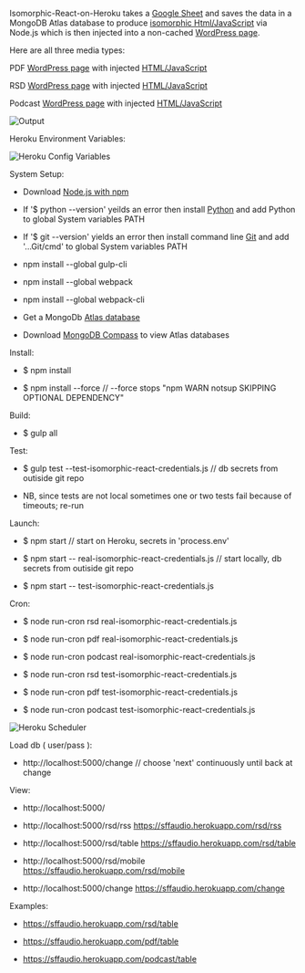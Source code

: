 Isomorphic-React-on-Heroku takes a [Google Sheet](https://docs.google.com/spreadsheets/d/17TwPecDRNw5JS9_WT6t3cl40e5M46z8ALwnvFalHDZc) and saves the data in a MongoDB Atlas database to produce [isomorphic Html/JavaScript](https://sffaudio.herokuapp.com/pdf/table) via Node.js which is then injected into a non-cached [WordPress page](http://www.sffaudio.com/public-domain-pdf-page/).Here are all three media types: PDF [WordPress page](http://www.sffaudio.com/public-domain-pdf-page/) with injected [HTML/JavaScript](https://sffaudio.herokuapp.com/pdf/table)RSD [WordPress page](http://www.sffaudio.com/reading-short-and-deep/) with injected [HTML/JavaScript](https://sffaudio.herokuapp.com/rsd/table)Podcast [WordPress page](http://www.sffaudio.com/the-sffaudio-podcast/)  with injected [HTML/JavaScript](https://sffaudio.herokuapp.com/podcast/table)![Output](https://raw.githubusercontent.com/steenhansen/testiso/master/images/isometric-react.png)Heroku Environment Variables:![Heroku Config Variables](https://raw.githubusercontent.com/steenhansen/testiso/master/images/heroku_settings_config_vars.png)System Setup:- Download [Node.js with npm](https://nodejs.org/en/download/)- If '$ python --version' yeilds an error then install [Python](https://www.python.org/downloads/windows/)	and add Python to global System variables PATH- If '$ git --version' yields an error then install command line [Git](https://gitforwindows.org/)    		and add '...Git/cmd' to global System variables PATH    - npm install --global gulp-cli- npm install --global webpack - npm install --global webpack-cli      - Get a MongoDb [Atlas database](https://www.mongodb.com/cloud/atlas)- Download [MongoDB Compass](https://www.mongodb.com/try/download/compass) to view Atlas databasesInstall:- $ npm install- $ npm install --force            // --force stops "npm WARN notsup SKIPPING OPTIONAL DEPENDENCY"Build: - $ gulp allTest:- $ gulp test --test-isomorphic-react-credentials.js    // db secrets from outiside git repo- NB, since tests are not local sometimes one or two tests fail because of timeouts; re-runLaunch:- $ npm start                                   // start on Heroku, secrets in 'process.env'- $ npm start --  real-isomorphic-react-credentials.js        // start locally, db secrets from outiside git repo    - $ npm start --  test-isomorphic-react-credentials.js       Cron:- $ node run-cron rsd     real-isomorphic-react-credentials.js- $ node run-cron pdf     real-isomorphic-react-credentials.js- $ node run-cron podcast real-isomorphic-react-credentials.js    - $ node run-cron rsd     test-isomorphic-react-credentials.js- $ node run-cron pdf     test-isomorphic-react-credentials.js- $ node run-cron podcast test-isomorphic-react-credentials.js![Heroku Scheduler](https://raw.githubusercontent.com/steenhansen/testiso/master/images/heroku_cron.png)Load db ( user/pass ):- http://localhost:5000/change    // choose 'next' continuously until back at changeView:- http://localhost:5000/    - http://localhost:5000/rsd/rss     https://sffaudio.herokuapp.com/rsd/rss    - http://localhost:5000/rsd/table   https://sffaudio.herokuapp.com/rsd/table    - http://localhost:5000/rsd/mobile  https://sffaudio.herokuapp.com/rsd/mobile    - http://localhost:5000/change      https://sffaudio.herokuapp.com/change      Examples:- https://sffaudio.herokuapp.com/rsd/table           - https://sffaudio.herokuapp.com/pdf/table        - https://sffaudio.herokuapp.com/podcast/table  